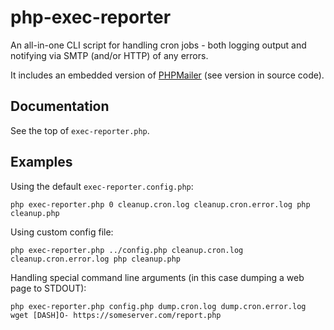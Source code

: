 # php-exec-reporter

An all-in-one CLI script for handling cron jobs - both logging output and notifying via SMTP (and/or HTTP) of any errors.

It includes an embedded version of [PHPMailer](https://github.com/PHPMailer/PHPMailer) (see version in source code).

## Documentation

See the top of `exec-reporter.php`.

## Examples

Using the default `exec-reporter.config.php`:

```
php exec-reporter.php 0 cleanup.cron.log cleanup.cron.error.log php cleanup.php
```

Using custom config file:

```
php exec-reporter.php ../config.php cleanup.cron.log cleanup.cron.error.log php cleanup.php
```

Handling special command line arguments (in this case dumping a web page to STDOUT):

```
php exec-reporter.php config.php dump.cron.log dump.cron.error.log wget [DASH]O- https://someserver.com/report.php
```
